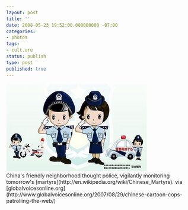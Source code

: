```yaml
---
layout: post
title: ''
date: 2008-05-23 19:52:00.000000000 -07:00
categories:
- photos
tags:
- cult.ure
status: publish
type: post
published: true
---
```

<div class="figure">
<img src="/assets/F0ca4HZtJ9cqmvnn0MsdNyFm_400.jpg" alt="" />
		        </div>
		China's friendly neighborhood thought police, vigilantly monitoring tomorrow's [martyrs](http://en.wikipedia.org/wiki/Chinese_Martyrs). via [globalvoicesonline.org](http://www.globalvoicesonline.org/2007/08/29/chinese-cartoon-cops-patrolling-the-web/)
